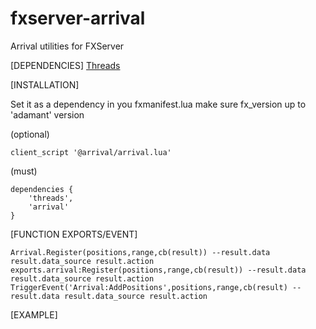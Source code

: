 # fxserver-arrival
Arrival utilities for FXServer


[DEPENDENCIES]
[Threads](https://forum.cfx.re/t/lib-threads-good-for-loops/2089076)



[INSTALLATION] 

Set it as a dependency in you fxmanifest.lua
make sure fx_version up to 'adamant' version

(optional)
``` 
client_script '@arrival/arrival.lua'
```

(must)
``` 
dependencies {
    'threads',
    'arrival'
}
```

[FUNCTION EXPORTS/EVENT]
```
Arrival.Register(positions,range,cb(result)) --result.data result.data_source result.action 
exports.arrival:Register(positions,range,cb(result)) --result.data result.data_source result.action 
TriggerEvent('Arrival:AddPositions',positions,range,cb(result) --result.data result.data_source result.action 

```

[EXAMPLE]

```

```

